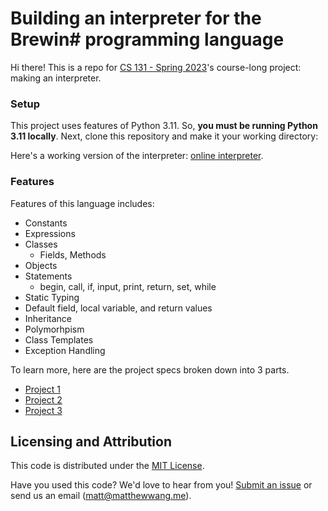 # Building an interpreter for the Brewin# programming language

Hi there! This is a repo for [CS 131 - Spring 2023](https://ucla-cs-131.github.io/spring-23/)'s course-long project: making an interpreter.

### Setup
This project uses features of Python 3.11. So, **you must be running Python 3.11 locally**.
Next, clone this repository and make it your working directory:

Here's a working version of the interpreter: [online interpreter](https://barista.fly.dev/).

### Features
Features of this language includes:
- Constants
- Expressions
- Classes
  - Fields, Methods
- Objects
- Statements
  - begin, call, if, input, print, return, set, while
- Static Typing
- Default field, local variable, and return values
- Inheritance
- Polymorhpism
- Class Templates
- Exception Handling

To learn more, here are the project specs broken down into 3 parts.
- [Project 1](https://docs.google.com/document/d/1pPQ2qZKbbsbZGBSwvuy1Ir-NZLPMgVt95WPQuI5aPho/)
- [Project 2](https://docs.google.com/document/d/1pPQ2qZKbbsbZGBSwvuy1Ir-NZLPMgVt95WPQuI5aPho/)
- [Project 3](https://docs.google.com/document/d/1YqSGkY4lE5nr-u27TQ-C8vd7f21SQA-qHL1aZf0ye4s/edit?usp=sharing)


## Licensing and Attribution

This code is distributed under the [MIT License](https://github.com/UCLA-CS-131/spring-23-autograder/blob/main/LICENSE).

Have you used this code? We'd love to hear from you! [Submit an issue](https://github.com/UCLA-CS-131/spring-23-autograder/issues) or send us an email ([matt@matthewwang.me](mailto:matt@matthewwang.me)).
